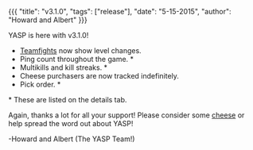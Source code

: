 {{{ "title": "v3.1.0", "tags": ["release"], "date": "5-15-2015", "author": "Howard and Albert" }}}

YASP is here with v3.1.0!

<!--more-->

* <a href="http://yasp.co/matches/1408333834/teamfights" target="_blank">Teamfights</a> now show level changes.
* Ping count throughout the game. \*
* Multikills and kill streaks. \*
* Cheese purchasers are now tracked indefinitely.
* Pick order. \*


\* These are listed on the details tab.

Again, thanks a lot for all your support! Please consider some [cheese](http://yasp.co/carry) or help spread the word out about YASP!

-Howard and Albert (The YASP Team!)

